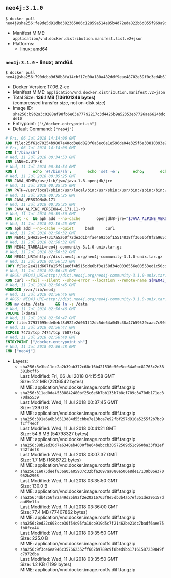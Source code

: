 ## `neo4j:3.1.0`

```console
$ docker pull neo4j@sha256:fe9de5d91dbd382365006c12859a514e85b4d72eda822b6d055f969a9d324bc1
```

-	Manifest MIME: `application/vnd.docker.distribution.manifest.list.v2+json`
-	Platforms:
	-	linux; amd64

### `neo4j:3.1.0` - linux; amd64

```console
$ docker pull neo4j@sha256:790dcbb9d38b8fa14cbf17d00a180a482ddf9eae48702e39f0c3ed4b61301ef8
```

-	Docker Version: 17.06.2-ce
-	Manifest MIME: `application/vnd.docker.distribution.manifest.v2+json`
-	Total Size: **136.1 MB (136101246 bytes)**  
	(compressed transfer size, not on-disk size)
-	Image ID: `sha256:b9b2a3c0288af98fb6e63e77792217c3d4426b9a52353eb7726ae6624bdcde10`
-	Entrypoint: `["\/docker-entrypoint.sh"]`
-	Default Command: `["neo4j"]`

```dockerfile
# Fri, 06 Jul 2018 14:14:06 GMT
ADD file:25f61d70254b9807a40cd3e8d820f6a5ec0e1e596de04e325f6a33810393e95a in / 
# Fri, 06 Jul 2018 14:14:06 GMT
CMD ["/bin/sh"]
# Wed, 11 Jul 2018 00:34:53 GMT
ENV LANG=C.UTF-8
# Wed, 11 Jul 2018 00:34:54 GMT
RUN { 		echo '#!/bin/sh'; 		echo 'set -e'; 		echo; 		echo 'dirname "$(dirname "$(readlink -f "$(which javac || which java)")")"'; 	} > /usr/local/bin/docker-java-home 	&& chmod +x /usr/local/bin/docker-java-home
# Wed, 11 Jul 2018 00:35:25 GMT
ENV JAVA_HOME=/usr/lib/jvm/java-1.8-openjdk/jre
# Wed, 11 Jul 2018 00:35:25 GMT
ENV PATH=/usr/local/sbin:/usr/local/bin:/usr/sbin:/usr/bin:/sbin:/bin:/usr/lib/jvm/java-1.8-openjdk/jre/bin:/usr/lib/jvm/java-1.8-openjdk/bin
# Wed, 11 Jul 2018 00:35:25 GMT
ENV JAVA_VERSION=8u171
# Wed, 11 Jul 2018 00:35:25 GMT
ENV JAVA_ALPINE_VERSION=8.171.11-r0
# Wed, 11 Jul 2018 00:35:30 GMT
RUN set -x 	&& apk add --no-cache 		openjdk8-jre="$JAVA_ALPINE_VERSION" 	&& [ "$JAVA_HOME" = "$(docker-java-home)" ]
# Wed, 11 Jul 2018 02:16:25 GMT
RUN apk add --no-cache --quiet     bash     curl
# Wed, 11 Jul 2018 02:56:32 GMT
ENV NEO4J_SHA256=47317a5a60f72de3d1b4fae4693b5f15514838ff3650bf8f2a965d3ba117dfc2
# Wed, 11 Jul 2018 02:56:32 GMT
ENV NEO4J_TARBALL=neo4j-community-3.1.0-unix.tar.gz
# Wed, 11 Jul 2018 02:56:32 GMT
ARG NEO4J_URI=http://dist.neo4j.org/neo4j-community-3.1.0-unix.tar.gz
# Wed, 11 Jul 2018 02:56:33 GMT
COPY file:2e411d607fa15f91ae6f4b515dde6bf3e158d34c0036556e00553ed1c50cd63d in /tmp/ 
# Wed, 11 Jul 2018 02:56:45 GMT
# ARGS: NEO4J_URI=http://dist.neo4j.org/neo4j-community-3.1.0-unix.tar.gz
RUN curl --fail --silent --show-error --location --remote-name ${NEO4J_URI}     && echo "${NEO4J_SHA256}  ${NEO4J_TARBALL}" | sha256sum -csw -     && tar --extract --file ${NEO4J_TARBALL} --directory /var/lib     && mv /var/lib/neo4j-* /var/lib/neo4j     && rm ${NEO4J_TARBALL}
# Wed, 11 Jul 2018 02:56:45 GMT
WORKDIR /var/lib/neo4j
# Wed, 11 Jul 2018 02:56:46 GMT
# ARGS: NEO4J_URI=http://dist.neo4j.org/neo4j-community-3.1.0-unix.tar.gz
RUN mv data /data     && ln -s /data
# Wed, 11 Jul 2018 02:56:46 GMT
VOLUME [/data]
# Wed, 11 Jul 2018 02:56:47 GMT
COPY file:77937095ede0ebf8d922e2d061f12dc5de64a045c38a47b59579caac7c90f6f6 in /docker-entrypoint.sh 
# Wed, 11 Jul 2018 02:56:47 GMT
EXPOSE 7473/tcp 7474/tcp 7687/tcp
# Wed, 11 Jul 2018 02:56:48 GMT
ENTRYPOINT ["/docker-entrypoint.sh"]
# Wed, 11 Jul 2018 02:56:48 GMT
CMD ["neo4j"]
```

-	Layers:
	-	`sha256:8e3ba11ec2a2b39ab372c60c16b421536e50e5ce64a0bc81765c2e38381bcff6`  
		Last Modified: Fri, 06 Jul 2018 04:15:58 GMT  
		Size: 2.2 MB (2206542 bytes)  
		MIME: application/vnd.docker.image.rootfs.diff.tar.gzip
	-	`sha256:311ad0da45338842480bf25c6e6b7bb133b7b8cf709c3470db171ec370da5539`  
		Last Modified: Wed, 11 Jul 2018 00:37:45 GMT  
		Size: 239.0 B  
		MIME: application/vnd.docker.image.rootfs.diff.tar.gzip
	-	`sha256:391a6a6b36513d84d55cbbe7e13bca7e92fbf257d910a5255f2b7bc9fcff4edf`  
		Last Modified: Wed, 11 Jul 2018 00:41:21 GMT  
		Size: 54.8 MB (54798327 bytes)  
		MIME: application/vnd.docker.image.rootfs.diff.tar.gzip
	-	`sha256:88b2ed30d7a6340eb4000fbe64bebccb30572509d51c960ba33f92ef742fdef8`  
		Last Modified: Wed, 11 Jul 2018 03:07:37 GMT  
		Size: 1.7 MB (1686722 bytes)  
		MIME: application/vnd.docker.image.rootfs.diff.tar.gzip
	-	`sha256:1e075deef836a05a05937c32bfa2097aa080e506e8de17139b06e370952b2908`  
		Last Modified: Wed, 11 Jul 2018 03:35:50 GMT  
		Size: 130.0 B  
		MIME: application/vnd.docker.image.rootfs.diff.tar.gzip
	-	`sha256:4db4256f82a49d25b92f2e20216763f8e5db3b4ab7ef351de295157daa69e1fa`  
		Last Modified: Wed, 11 Jul 2018 03:36:00 GMT  
		Size: 77.4 MB (77407862 bytes)  
		MIME: application/vnd.docker.image.rootfs.diff.tar.gzip
	-	`sha256:8ed22c608cce30f54c95fa10cb919d5c7f21462be21dc7badf6aee75fb8fca44`  
		Last Modified: Wed, 11 Jul 2018 03:35:50 GMT  
		Size: 225.0 B  
		MIME: application/vnd.docker.image.rootfs.diff.tar.gzip
	-	`sha256:9f3ce6ea946c357662352ff662b9789c9f8bed9bb17161587239849fc79726ba`  
		Last Modified: Wed, 11 Jul 2018 03:35:50 GMT  
		Size: 1.2 KB (1199 bytes)  
		MIME: application/vnd.docker.image.rootfs.diff.tar.gzip
